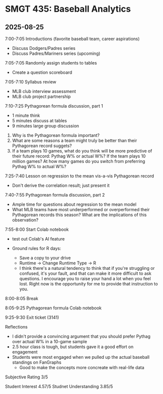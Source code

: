 
# SMGT 435: Baseball Analytics

## 2025-08-25

7:00-7:05 Introductions (favorite baseball team, career aspirations)
- Discuss Dodgers/Padres series
- Discuss Padres/Mariners series (upcoming)

7:05-7:05 Randomly assign students to tables
- Create a question scoreboard

7:05-7:10 Syllabus review
- MLB club interview assessment
- MLB club project partnership

7:10-7:25 Pythagorean formula discussion, part 1
- 1 minute think
- 5 minutes discuss at tables
- 9 minutes large group discussion
1. Why is the Pythagorean formula important?
2. What are some reasons a team might truly be better than their Pythagorean record suggets?
3. If a team plays 10 games, what do you think will be more predictive of their future record: Pythag W\% or actual W\%? If the team plays 10 million games? At how many games do you switch from preferring Pythag W\% to actual W\%?

7:25-7:40 Lesson on regression to the mean vis-a-vis Pythagorean record
- Don't derive the correlation result; just present it

7:40-7:55 Pythagorean formula discussion, part 2
- Ample time for questions about regression to the mean model
- What MLB teams have most underperformed or overperformed their Pythagorean records this season? What are the implications of this observation?

7:55-8:00 Start Colab notebook
- test out Colab's AI feature

- Ground rules for R days:
  - Save a copy to your drive
  - Runtime -> Change Runtime Type -> R
  - I think there's a natural tendency to think that if you're struggling or confused, it's your fault, and that can make it more difficult to ask questions. I encourage you to raise your hand a lot when you feel lost. Right now is the opportunity for me to provide that instruction to you.

8:00-8:05 Break

8:05-9:25 Pythagorean formula Colab notebook

9:25-9:30 Exit ticket (3141)

Reflections
- I didn't provide a convincing argument that you should prefer Pythag over actual W% in a 10-game sample
- 2.5 hour class is tough, but students gave it a good effort on engagement
- Students were most engaged when we pulled up the actual baseball standings on FanGraphs
  - Good to make the concepts more concreate with real-life data

Subjective Rating 3/5

Student Interest      4.57/5
Studnet Understanding 3.85/5
